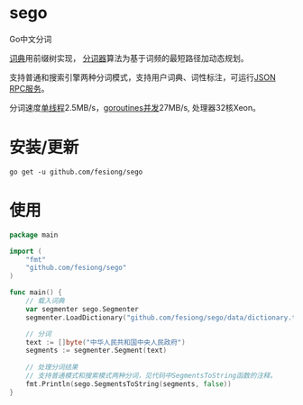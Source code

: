sego
====

Go中文分词

<a href="https://github.com/fesiong/sego/blob/master/dictionary.go">词典</a>用前缀树实现，
<a href="https://github.com/fesiong/sego/blob/master/segmenter.go">分词器</a>算法为基于词频的最短路径加动态规划。

支持普通和搜索引擎两种分词模式，支持用户词典、词性标注，可运行<a href="https://github.com/fesiong/sego/blob/master/server/server.go">JSON RPC服务</a>。

分词速度<a href="https://github.com/fesiong/sego/blob/master/tools/benchmark.go">单线程</a>2.5MB/s，<a href="https://github.com/fesiong/sego/blob/master/tools/goroutines.go">goroutines并发</a>27MB/s, 处理器32核Xeon。

# 安装/更新

```
go get -u github.com/fesiong/sego
```

# 使用


```go
package main

import (
	"fmt"
	"github.com/fesiong/sego"
)

func main() {
	// 载入词典
	var segmenter sego.Segmenter
	segmenter.LoadDictionary("github.com/fesiong/sego/data/dictionary.txt")

	// 分词
	text := []byte("中华人民共和国中央人民政府")
	segments := segmenter.Segment(text)
  
	// 处理分词结果
	// 支持普通模式和搜索模式两种分词，见代码中SegmentsToString函数的注释。
	fmt.Println(sego.SegmentsToString(segments, false)) 
}
```
